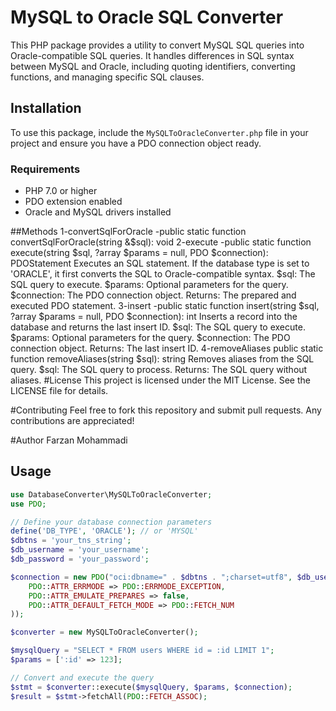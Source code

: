 # MySQL to Oracle SQL Converter

This PHP package provides a utility to convert MySQL SQL queries into Oracle-compatible SQL queries. It handles differences in SQL syntax between MySQL and Oracle, including quoting identifiers, converting functions, and managing specific SQL clauses.

## Installation

To use this package, include the `MySQLToOracleConverter.php` file in your project and ensure you have a PDO connection object ready.

### Requirements

- PHP 7.0 or higher
- PDO extension enabled
- Oracle and MySQL drivers installed

##Methods
1-convertSqlForOracle
-public static function convertSqlForOracle(string &$sql): void
2-execute
-public static function execute(string $sql, ?array $params = null, PDO $connection): PDOStatement
Executes an SQL statement. If the database type is set to 'ORACLE', it first converts the SQL to Oracle-compatible syntax.
$sql: The SQL query to execute.
$params: Optional parameters for the query.
$connection: The PDO connection object.
Returns: The prepared and executed PDO statement.
3-insert
-public static function insert(string $sql, ?array $params = null, PDO $connection): int
Inserts a record into the database and returns the last insert ID.
$sql: The SQL query to execute.
$params: Optional parameters for the query.
$connection: The PDO connection object.
Returns: The last insert ID.
4-removeAliases
public static function removeAliases(string $sql): string
Removes aliases from the SQL query.
$sql: The SQL query to process.
Returns: The SQL query without aliases.
#License
This project is licensed under the MIT License. See the LICENSE file for details.

#Contributing
Feel free to fork this repository and submit pull requests. Any contributions are appreciated!

#Author
Farzan Mohammadi


## Usage

```php
use DatabaseConverter\MySQLToOracleConverter;
use PDO;

// Define your database connection parameters
define('DB_TYPE', 'ORACLE'); // or 'MYSQL'
$dbtns = 'your_tns_string';
$db_username = 'your_username';
$db_password = 'your_password';

$connection = new PDO("oci:dbname=" . $dbtns . ";charset=utf8", $db_username, $db_password, array(
    PDO::ATTR_ERRMODE => PDO::ERRMODE_EXCEPTION,
    PDO::ATTR_EMULATE_PREPARES => false,
    PDO::ATTR_DEFAULT_FETCH_MODE => PDO::FETCH_NUM
));

$converter = new MySQLToOracleConverter();

$mysqlQuery = "SELECT * FROM users WHERE id = :id LIMIT 1";
$params = [':id' => 123];

// Convert and execute the query
$stmt = $converter::execute($mysqlQuery, $params, $connection);
$result = $stmt->fetchAll(PDO::FETCH_ASSOC);
